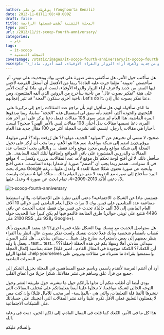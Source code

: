 ```yaml
---
author: يوغرطة بن علي (Youghourta Benali)
date: 2013-11-01T11:08:48.000Z
draft: false
title: المجلة التقنية تُطفئ شمعتها الرابعة
type: post
url: /2013/11/it-scoop-fourth-anniversary/
categories:
  - عام
tags:
  - it-scoop
  - المجلة التقنية
coverImage: /static/images/it-scoop-fourth-anniversary/it-scoop-fourth-anniversary.png
excerpt: "\_هل سأكتب حول الأمر، هل سأكتفي بنشر صورة على فيس بوك وبتحديث على تويتر، أم سأخصص \"تدوينة\" مثلما جرت عليه العادة؟ ربما من الأفضل أن أستغل الفرصة لأجس فيها النبض من جديد ولأعرف آراء الزوار والقراء الأوفياء، لست أدري، ماذا"
---
```

 هل سأكتب حول الأمر، هل سأكتفي بنشر صورة على فيس بوك وبتحديث على تويتر، أم سأخصص "تدوينة" مثلما جرت عليه العادة؟ ربما من الأفضل أن أستغل الفرصة لأجس فيها النبض من جديد ولأعرف آراء الزوار والقراء الأوفياء، لست أدري، ماذا لو كتبت الأمر على هيئة "تفكير بصوت عال" من ناحية سأخرج من الروتين الذي ألفه المتتبعون، ومن ناحية أخرى ستكون "لمحة" قد تثير إعجابهم، Let's do it، دعنا نفكر بصوت عال إذن.

 ما الذي سأقوله لهم، هل سأقول لهم بأن تراجع عدد المقالات راجع إلى تركيزنا على المُحتوى والجودة أكثر، أعتقد بأنه سبق لي استعمال هذه "الحجة" سابقا، ربما صدقوها المرة الماضية، هذا العام لم ننشر سوى 108 مقالات فقط، دعنا نركز على أمر آخر هذه المرة، دعنا نسميها مقالات بدل أخبار، 108 مقالات ليس بالأمر الهين؟ صحيح؟ ليست أخبارا هي مقالات يا رجل، ابتسم، لقد نشرت المجلة أكثر من 100 مقال جديد هذا العام.

صحيح، لا تنسى أن تخبرهم عن "المولود" الجديد، مولود؟؟ هل رُزقت بولد؟؟ ليس مولودا، [موقع جديد](http://www.arabicgit.com/) انضم إلى شبكة مواقعنا، نعم هذا هو الأهم، ربما يجب أن أركز على تحول المجلة إلى شبكة مواقع وليس مجرد موقع واحد فقط، … وبالتالي يجب احتساب عدد المقالات والدروس المنشورة على باقي المواقع وإضافتها لتلك المئة السابقة... هل سأفعل ذلك، لا لن أفتح لوحة تحكم كل موقع لأعد عدد المقالات، بررررد وكسل... 4 مواقع في 4 سنوات... هممم ربما يجب أن "أصمم" صورة أو شعارا بهذه المناسبة... دعني أفتح محرك بحث Google وأبحث عن صورة تحتوي شكلا جميلا للعدد 4 وأعدل عليها... رغم البرد سأحتاج إلى صورة مع التدوينة لا مفر من القيام بذلك... متأكد أنها 4 سنوات وليست 3، دعني أتأكد 2013-2009=4، تمام ابحث عن صورة 4 وعدل عليها..

![it-scoop-fourth-anniversary](/static/images/it-scoop-fourth-anniversary/it-scoop-fourth-anniversary.png)

همممم. ماذا عن الشبكات الاجتماعية؟ دعني ألقي نظرة على الإحصائيات، واااو، استطعنا مضاعفة عدد المتابعين على فيس بوك 3 مرات خلال العام الماضي (من حوالي 10 آلاف العام الماضي إلى 38 ألف حاليا)، تحدث عن فيس بوك فقط، تجنب الحديث عن باقي طرق المتابعة فالنمو فيها لم يكن كبيرا جدا للحديث حوله (4496 مُتتبع على تويتر، حوالي 2100 على RSS و928 على Google+).

هل ستواصل الحديث مع نفسك بهذا الشكل طيلة فقرة أخرى؟؟ قد يعتقد المتتبعون بأنك مُصاب بانفصام شخصية وبأنك فعلا تحدث نفسك ولست تفكر بصوت عالٍ، انظر بدأ القراء ينظر بعضهم إلى بعض باستغراب، سارع وقل شيئا.... سيداتي سادتي... هل مُكبر الصوت يعمل يا وليد... test... test... سيداتي سادتي أهلا وسهلا بكم في هذه الحفلة (حفلة؟؟؟ أين الكعك؟؟ الكعكة موجودة في المقال القادم.. اصبر قليلا) حفلة بمناسبة إكمال المجلة لعامها الرابع...help yourselves واستمتعوا بقراءة ما نشرناه من مقالات ودروس على مر السنوات الماضية.

أود أن أغتنم الفرصة لأتقدم باسمي وباسم جميع المساهمين في المجلة بجزيل الشكر إلى جميع من قرأ، علق وساهم في نشر مقالاتنا، شكرا جزيلا من أعماق القلب.

بودي أيضا أن أطلب منكم أن تدلوا بآرائكم حول ما ننشره، حول طريقة النشر وحول التوجه الحالي لشبكة مواقعنا. لا تبخلوا علينا أيضا بتعليقاتكم على مُختلف المقالات التي ننشرها (ألفنا قلة التعليقات، والتي هي -بالمناسبة- أمر مخيب للآمال قليلا) وإن كنت ممن لا يفضلون التعليق فعلى الأقل تكرم علينا وأعد نشر المقالات التي أعجبتك على حساباتك على الشبكات الاجتماعية.

هذا كل ما في الأمر، الكعك كما قلت في المقال القادم، إلى ذلكم الحين، دمت في رعاية الله.

والسلام عليكم
